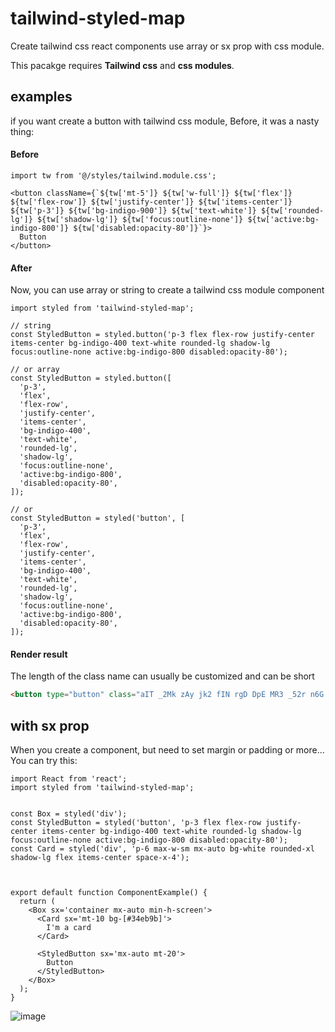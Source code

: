 # tailwind-styled-map
Create tailwind css react components use array or sx prop with css module.

This pacakge requires **Tailwind css** and **css modules**.


## examples
if you want create a button with tailwind css module, Before, it was a nasty thing:

#### Before
```tsx
import tw from '@/styles/tailwind.module.css';

<button className={`${tw['mt-5']} ${tw['w-full']} ${tw['flex']} ${tw['flex-row']} ${tw['justify-center']} ${tw['items-center']} ${tw['p-3']} ${tw['bg-indigo-900']} ${tw['text-white']} ${tw['rounded-lg']} ${tw['shadow-lg']} ${tw['focus:outline-none']} ${tw['active:bg-indigo-800']} ${tw['disabled:opacity-80']}`}>
  Button
</button>
```

#### After
Now, you can use array or string to create a tailwind css module component

```tsx
import styled from 'tailwind-styled-map';

// string
const StyledButton = styled.button('p-3 flex flex-row justify-center items-center bg-indigo-400 text-white rounded-lg shadow-lg focus:outline-none active:bg-indigo-800 disabled:opacity-80');

// or array
const StyledButton = styled.button([
  'p-3',
  'flex',
  'flex-row',
  'justify-center',
  'items-center',
  'bg-indigo-400',
  'text-white',
  'rounded-lg',
  'shadow-lg',
  'focus:outline-none',
  'active:bg-indigo-800',
  'disabled:opacity-80',
]);

// or
const StyledButton = styled('button', [
  'p-3',
  'flex',
  'flex-row',
  'justify-center',
  'items-center',
  'bg-indigo-400',
  'text-white',
  'rounded-lg',
  'shadow-lg',
  'focus:outline-none',
  'active:bg-indigo-800',
  'disabled:opacity-80',
]);
```

#### Render result
The length of the class name can usually be customized and can be short

```html
<button type="button" class="aIT _2Mk zAy jk2 fIN rgD DpE MR3 _52r n6G j-O dkR LdE aIT">button</button>
```

## with sx prop
When you create a component, but need to set margin or padding or more...
You can try this:

```tsx
import React from 'react';
import styled from 'tailwind-styled-map';


const Box = styled('div');
const StyledButton = styled('button', 'p-3 flex flex-row justify-center items-center bg-indigo-400 text-white rounded-lg shadow-lg focus:outline-none active:bg-indigo-800 disabled:opacity-80');
const Card = styled('div', 'p-6 max-w-sm mx-auto bg-white rounded-xl shadow-lg flex items-center space-x-4');



export default function ComponentExample() {
  return (
    <Box sx='container mx-auto min-h-screen'>
      <Card sx='mt-10 bg-[#34eb9b]'>
        I'm a card
      </Card>

      <StyledButton sx='mx-auto mt-20'>
        Button
      </StyledButton>
    </Box>
  );
}
```

![image](https://user-images.githubusercontent.com/14024836/165215257-89b2abd3-f8e9-4f04-8e7d-68bae32c5f9b.png)
